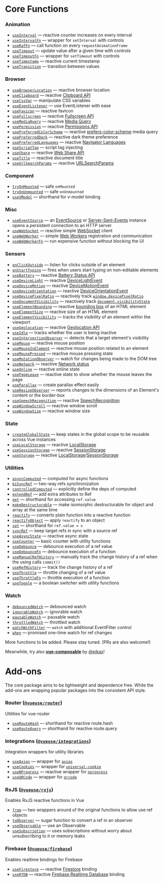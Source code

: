 
# Core Functions

<!--GENERATED LIST, DO NOT MODIFY MANUALLY-->
<!--FUNCTIONS_LIST_STARTS-->
### Animation
  - [`useInterval`](https://vueuse.js.org/shared/useInterval) — reactive counter increases on every interval
  - [`useIntervalFn`](https://vueuse.js.org/shared/useIntervalFn) — wrapper for `setInterval` with controls
  - [`useRafFn`](https://vueuse.js.org/core/useRafFn) — call function on every `requestAnimationFrame`
  - [`useTimeout`](https://vueuse.js.org/shared/useTimeout) — update value after a given time with controls
  - [`useTimeoutFn`](https://vueuse.js.org/shared/useTimeoutFn) — wrapper for `setTimeout` with controls
  - [`useTimestamp`](https://vueuse.js.org/core/useTimestamp) — reactive current timestamp
  - [`useTransition`](https://vueuse.js.org/core/useTransition) — transition between values

### Browser
  - [`useBrowserLocation`](https://vueuse.js.org/core/useBrowserLocation) — reactive browser location
  - [`useClipboard`](https://vueuse.js.org/core/useClipboard) — reactive [Clipboard API](https://developer.mozilla.org/en-US/docs/Web/API/Clipboard_API)
  - [`useCssVar`](https://vueuse.js.org/core/useCssVar) — manipulate CSS variables
  - [`useEventListener`](https://vueuse.js.org/core/useEventListener) — use EventListener with ease
  - [`useFavicon`](https://vueuse.js.org/core/useFavicon) — reactive favicon
  - [`useFullscreen`](https://vueuse.js.org/core/useFullscreen) — reactive [Fullscreen API](https://developer.mozilla.org/en-US/docs/Web/API/Fullscreen_API)
  - [`useMediaQuery`](https://vueuse.js.org/core/useMediaQuery) — reactive [Media Query]((https://developer.mozilla.org/en-US/docs/Web/CSS/Media_Queries/Testing_media_queries))
  - [`usePermission`](https://vueuse.js.org/core/usePermission) — reactive [Permissions API](https://developer.mozilla.org/en-US/docs/Web/API/Permissions_API)
  - [`usePreferredColorScheme`](https://vueuse.js.org/core/usePreferredColorScheme) — reactive [prefers-color-scheme](https://developer.mozilla.org/en-US/docs/Web/CSS/@media/prefers-color-scheme) media query
  - [`usePreferredDark`](https://vueuse.js.org/core/usePreferredDark) — reactive dark theme preference
  - [`usePreferredLanguages`](https://vueuse.js.org/core/usePreferredLanguages) — reactive [Navigator Languages](https://developer.mozilla.org/en-US/docs/Web/API/NavigatorLanguage/languages)
  - [`useScriptTag`](https://vueuse.js.org/core/useScriptTag) — script tag injecting
  - [`useShare`](https://vueuse.js.org/core/useShare) — reactive [Web Share API](https://developer.mozilla.org/en-US/docs/Web/API/Navigator/share)
  - [`useTitle`](https://vueuse.js.org/core/useTitle) — reactive document title
  - [`useUrlSearchParams`](https://vueuse.js.org/core/useUrlSearchParams) — reactive [URLSearchParams](https://developer.mozilla.org/en-US/docs/Web/API/URLSearchParams)

### Component
  - [`tryOnMounted`](https://vueuse.js.org/shared/tryOnMounted) — safe `onMounted`
  - [`tryOnUnmounted`](https://vueuse.js.org/shared/tryOnUnmounted) — safe `onUnmounted`
  - [`useVModel`](https://vueuse.js.org/core/useVModel) — shorthand for v-model binding

### Misc
  - [`useEventSource`](https://vueuse.js.org/core/useEventSource) — an [EventSource](https://developer.mozilla.org/en-US/docs/Web/API/EventSource) or [Server-Sent-Events](https://developer.mozilla.org/en-US/docs/Web/API/Server-sent_events) instance opens a persistent connection to an HTTP server
  - [`useWebSocket`](https://vueuse.js.org/core/useWebSocket) — reactive simple [WebSocket](https://developer.mozilla.org/en-US/docs/Web/API/WebSocket/WebSocket) client
  - [`useWebWorker`](https://vueuse.js.org/core/useWebWorker) — simple [Web Workers](https://developer.mozilla.org/en-US/docs/Web/API/Web_Workers_API/Using_web_workers) registration and communication
  - [`useWebWorkerFn`](https://vueuse.js.org/core/useWebWorkerFn) — run expensive function without blocking the UI

### Sensors
  - [`onClickOutside`](https://vueuse.js.org/core/onClickOutside) — listen for clicks outside of an element
  - [`onStartTyping`](https://vueuse.js.org/core/onStartTyping) — fires when users start typing on non-editable elements
  - [`useBattery`](https://vueuse.js.org/core/useBattery) — reactive [Battery Status API](https://developer.mozilla.org/en-US/docs/Web/API/Battery_Status_API)
  - [`useDeviceLight`](https://vueuse.js.org/core/useDeviceLight) — reactive [DeviceLightEvent](https://developer.mozilla.org/en-US/docs/Web/API/DeviceLightEvent)
  - [`useDeviceMotion`](https://vueuse.js.org/core/useDeviceMotion) — reactive [DeviceMotionEvent](https://developer.mozilla.org/en-US/docs/Web/API/DeviceMotionEvent)
  - [`useDeviceOrientation`](https://vueuse.js.org/core/useDeviceOrientation) — reactive [DeviceOrientationEvent](https://developer.mozilla.org/en-US/docs/Web/API/DeviceOrientationEvent)
  - [`useDevicePixelRatio`](https://vueuse.js.org/core/useDevicePixelRatio) — reactively track [`window.devicePixelRatio`](https://developer.mozilla.org/ru/docs/Web/API/Window/devicePixelRatio)
  - [`useDocumentVisibility`](https://vueuse.js.org/core/useDocumentVisibility) — reactively track [`document.visibilityState`](https://developer.mozilla.org/en-US/docs/Web/API/Document/visibilityState)
  - [`useElementBounding`](https://vueuse.js.org/core/useElementBounding) — reactive [bounding box](https://developer.mozilla.org/en-US/docs/Web/API/Element/getBoundingClientRect) of an HTML element
  - [`useElementSize`](https://vueuse.js.org/core/useElementSize) — reactive size of an HTML element
  - [`useElementVisibility`](https://vueuse.js.org/core/useElementVisibility) — tracks the visibility of an element within the viewport
  - [`useGeolocation`](https://vueuse.js.org/core/useGeolocation) — reactive [Geolocation API](https://developer.mozilla.org/en-US/docs/Web/API/Geolocation_API)
  - [`useIdle`](https://vueuse.js.org/core/useIdle) — tracks whether the user is being inactive
  - [`useIntersectionObserver`](https://vueuse.js.org/core/useIntersectionObserver) — detects that a target element's visibility
  - [`useMouse`](https://vueuse.js.org/core/useMouse) — reactive mouse position
  - [`useMouseInElement`](https://vueuse.js.org/core/useMouseInElement) — reactive mouse position related to an element
  - [`useMousePressed`](https://vueuse.js.org/core/useMousePressed) — reactive mouse pressing state
  - [`useMutationObserver`](https://vueuse.js.org/core/useMutationObserver) — watch for changes being made to the DOM tree
  - [`useNetwork`](https://vueuse.js.org/core/useNetwork) — reactive [Network status](https://developer.mozilla.org/en-US/docs/Web/API/Network_Information_API)
  - [`useOnline`](https://vueuse.js.org/core/useOnline) — reactive online state
  - [`usePageLeave`](https://vueuse.js.org/core/usePageLeave) — reactive state to show whether the mouse leaves the page
  - [`useParallax`](https://vueuse.js.org/core/useParallax) — create parallax effect easily
  - [`useResizeObserver`](https://vueuse.js.org/core/useResizeObserver) — reports changes to the dimensions of an Element's content or the border-box
  - [`useSpeechRecognition`](https://vueuse.js.org/core/useSpeechRecognition) — reactive [SpeechRecognition](https://developer.mozilla.org/en-US/docs/Web/API/SpeechRecognition)
  - [`useWindowScroll`](https://vueuse.js.org/core/useWindowScroll) — reactive window scroll
  - [`useWindowSize`](https://vueuse.js.org/core/useWindowSize) — reactive window size

### State
  - [`createGlobalState`](https://vueuse.js.org/core/createGlobalState) — keep states in the global scope to be reusable across Vue instances
  - [`useLocalStorage`](https://vueuse.js.org/core/useLocalStorage) — reactive [LocalStorage](https://developer.mozilla.org/en-US/docs/Web/API/Window/localStorage)
  - [`useSessionStorage`](https://vueuse.js.org/core/useSessionStorage) — reactive [SessionStorage](https://developer.mozilla.org/en-US/docs/Web/API/Window/sessionStorage)
  - [`useStorage`](https://vueuse.js.org/core/useStorage) — reactive [LocalStorage](https://developer.mozilla.org/en-US/docs/Web/API/Window/localStorage)/[SessionStorage](https://developer.mozilla.org/en-US/docs/Web/API/Window/sessionStorage)

### Utilities
  - [`asyncComputed`](https://vueuse.js.org/core/asyncComputed) — computed for async functions
  - [`biSyncRef`](https://vueuse.js.org/shared/biSyncRef) — two-way refs synchronization
  - [`controlledComputed`](https://vueuse.js.org/shared/controlledComputed) — explicitly define the deps of computed
  - [`extendRef`](https://vueuse.js.org/shared/extendRef) — add extra attributes to Ref
  - [`get`](https://vueuse.js.org/shared/get) — shorthand for accessing `ref.value`
  - [`makeDestructurable`](https://vueuse.js.org/shared/makeDestructurable) — make isomorphic destructurable for object and array at the same time
  - [`reactify`](https://vueuse.js.org/shared/reactify) — converts plain function into a reactive function
  - [`reactifyObject`](https://vueuse.js.org/shared/reactifyObject) — apply `reactify` to an object
  - [`set`](https://vueuse.js.org/shared/set) — shorthand for `ref.value = x`
  - [`syncRef`](https://vueuse.js.org/shared/syncRef) — keep target refs in sync with a source ref
  - [`useAsyncState`](https://vueuse.js.org/core/useAsyncState) — reactive async state
  - [`useCounter`](https://vueuse.js.org/shared/useCounter) — basic counter with utility functions
  - [`useDebounce`](https://vueuse.js.org/shared/useDebounce) — debounce execution of a ref value
  - [`useDebounceFn`](https://vueuse.js.org/shared/useDebounceFn) — debounce execution of a function
  - [`useManualRefHistory`](https://vueuse.js.org/core/useManualRefHistory) — manually track the change history of a ref when the using calls `commit()`
  - [`useRefHistory`](https://vueuse.js.org/core/useRefHistory) — track the change history of a ref
  - [`useThrottle`](https://vueuse.js.org/shared/useThrottle) — throttle changing of a ref value
  - [`useThrottleFn`](https://vueuse.js.org/shared/useThrottleFn) — throttle execution of a function
  - [`useToggle`](https://vueuse.js.org/shared/useToggle) — a boolean switcher with utility functions

### Watch
  - [`debouncedWatch`](https://vueuse.js.org/shared/debouncedWatch) — debounced watch
  - [`ignorableWatch`](https://vueuse.js.org/shared/ignorableWatch) — ignorable watch
  - [`pausableWatch`](https://vueuse.js.org/shared/pausableWatch) — pausable watch
  - [`throttledWatch`](https://vueuse.js.org/shared/throttledWatch) — throttled watch
  - [`watchWithFilter`](https://vueuse.js.org/shared/watchWithFilter) — `watch` with additional EventFilter control
  - [`when`](https://vueuse.js.org/shared/when) — promised one-time watch for ref changes


<!--FUNCTIONS_LIST_ENDS-->

More functions to be added. Please stay tuned. (PRs are also welcome!)

Meanwhile, try also [**vue-composable**](https://github.com/pikax/vue-composable) by [@pikax](https://github.com/pikax)!

# Add-ons

The core package aims to be lightweight and dependence free. While the add-ons are wrapping popular packages into the consistent API style.

<!--GENERATED LIST, DO NOT MODIFY MANUALLY-->
<!--ADDONS_LIST_STARTS-->

### Router ([`@vueuse/router`](https://vueuse.js.org/router/README.html))
Utilities for vue-router
  - [`useRouteHash`](https://vueuse.js.org/router/useRouteHash) — shorthand for reactive route.hash
  - [`useRouteQuery`](https://vueuse.js.org/router/useRouteQuery) — shorthand for reactive route.query



### Integrations ([`@vueuse/integrations`](https://vueuse.js.org/integrations/README.html))
Integration wrappers for utility libraries
  - [`useAxios`](https://vueuse.js.org/integrations/useAxios) — wrapper for [`axios`](https://github.com/axios/axios)
  - [`useCookies`](https://vueuse.js.org/integrations/useCookies) — wrapper for [`universal-cookie`](https://www.npmjs.com/package/universal-cookie)
  - [`useNProgress`](https://vueuse.js.org/integrations/useNProgress) — reactive wrapper for [`nprogress`](https://github.com/rstacruz/nprogress)
  - [`useQRCode`](https://vueuse.js.org/integrations/useQRCode) — wrapper for [`qrcode`](https://github.com/soldair/node-qrcode)



### RxJS ([`@vueuse/rxjs`](https://vueuse.js.org/rxjs/README.html))
Enables RxJS reactive functions in Vue
  - [`from`](https://vueuse.js.org/rxjs/from) — two wrappers around of the original functions to allow use ref objects
  - [`toObserver`](https://vueuse.js.org/rxjs/toObserver) — sugar function to convert a ref in an observer
  - [`useObservable`](https://vueuse.js.org/rxjs/useObservable) — use an Observable
  - [`useSubscription`](https://vueuse.js.org/rxjs/useSubscription) — uses subscriptions without worry about unsubscribing to it or memory leaks



### Firebase ([`@vueuse/firebase`](https://vueuse.js.org/firebase/README.html))
Enables realtime bindings for Firebase
  - [`useFirestore`](https://vueuse.js.org/firebase/useFirestore) — reactive [Firestore](https://firebase.google.com/docs/firestore) binding
  - [`useRTDB`](https://vueuse.js.org/firebase/useRTDB) — reactive [Firebase Realtime Database](https://firebase.google.com/docs/database) binding


<!--ADDONS_LIST_ENDS-->

